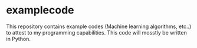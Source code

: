# examplecode
This repository contains example codes (Machine learning algorithms, etc..) to attest to my programming capabilities. This code will mosstly be written in Python.

